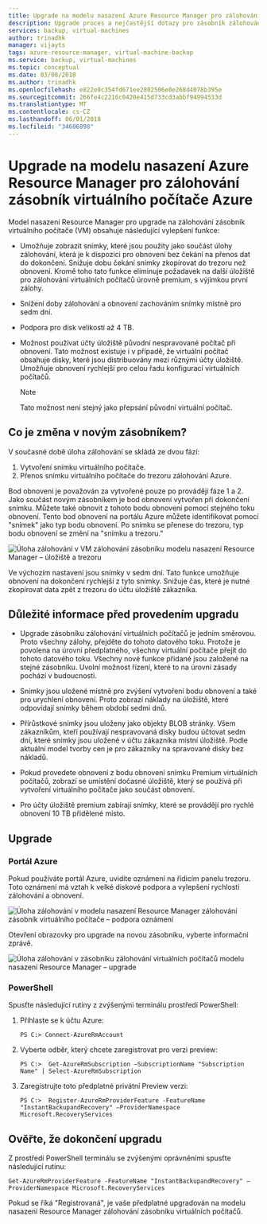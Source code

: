 ```yaml
---
title: Upgrade na modelu nasazení Azure Resource Manager pro zálohování zásobník virtuálního počítače Azure
description: Upgrade proces a nejčastější dotazy pro zásobník zálohování virtuálních počítačů, modelu nasazení Resource Manager
services: backup, virtual-machines
author: trinadhk
manager: vijayts
tags: azure-resource-manager, virtual-machine-backup
ms.service: backup, virtual-machines
ms.topic: conceptual
ms.date: 03/08/2018
ms.author: trinadhk
ms.openlocfilehash: e822e0c354fd671ee2802506e0e268d4078b395e
ms.sourcegitcommit: 266fe4c2216c0420e415d733cd3abbf94994533d
ms.translationtype: MT
ms.contentlocale: cs-CZ
ms.lasthandoff: 06/01/2018
ms.locfileid: "34606898"
---
```

# <a name="upgrade-to-the-azure-resource-manager-deployment-model-for-azure-vm-backup-stack"></a>Upgrade na modelu nasazení Azure Resource Manager pro zálohování zásobník virtuálního počítače Azure
Model nasazení Resource Manager pro upgrade na zálohování zásobník virtuálního počítače (VM) obsahuje následující vylepšení funkce:
* Umožňuje zobrazit snímky, které jsou použity jako součást úlohy zálohování, která je k dispozici pro obnovení bez čekání na přenos dat do dokončení. Snižuje dobu čekání snímky zkopírovat do trezoru než obnovení. Kromě toho tato funkce eliminuje požadavek na další úložiště pro zálohování virtuálních počítačů úrovně premium, s výjimkou první zálohy.  

* Snížení doby zálohování a obnovení zachováním snímky místně pro sedm dní.

* Podpora pro disk velikostí až 4 TB.

* Možnost používat účty úložiště původní nespravované počítač při obnovení. Tato možnost existuje i v případě, že virtuální počítač obsahuje disky, které jsou distribuovány mezi různými účty úložiště. Umožňuje obnovení rychlejší pro celou řadu konfigurací virtuálních počítačů.
    > [!NOTE] 
    > Tato možnost není stejný jako přepsání původní virtuální počítač. 
    >

## <a name="whats-changing-in-the-new-stack"></a>Co je změna v novým zásobníkem?
V současné době úloha zálohování se skládá ze dvou fází:
1.  Vytvoření snímku virtuálního počítače. 
2.  Přenos snímku virtuálního počítače do trezoru zálohování Azure. 

Bod obnovení je považován za vytvořené pouze po provádějí fáze 1 a 2. Jako součást novým zásobníkem je bod obnovení vytvořen při dokončení snímku. Můžete také obnovit z tohoto bodu obnovení pomocí stejného toku obnovení. Tento bod obnovení na portálu Azure můžete identifikovat pomocí "snímek" jako typ bodu obnovení. Po snímku se přenese do trezoru, typ bodu obnovení se změní na "snímku a trezoru." 

![Úloha zálohování v VM zálohování zásobníku modelu nasazení Resource Manager – úložiště a trezoru](./media/backup-azure-vms/instant-rp-flow.jpg) 

Ve výchozím nastavení jsou snímky v sedm dní. Tato funkce umožňuje obnovení na dokončení rychlejší z tyto snímky. Snižuje čas, které je nutné zkopírovat data zpět z trezoru do účtu úložiště zákazníka. 

## <a name="considerations-before-upgrade"></a>Důležité informace před provedením upgradu
* Upgrade zásobníku zálohování virtuálních počítačů je jedním směrovou. Proto všechny zálohy, přejděte do tohoto datového toku. Protože je povolena na úrovni předplatného, všechny virtuální počítače přejít do tohoto datového toku. Všechny nové funkce přidané jsou založené na stejné zásobníku. Uvolní možnost řízení, které to na úrovni zásady pochází v budoucnosti.

* Snímky jsou uložené místně pro zvýšení vytvoření bodu obnovení a také pro urychlení obnovení. Proto zobrazí náklady na úložiště, které odpovídají snímky během období sedmi dnů.

* Přírůstkové snímky jsou uloženy jako objekty BLOB stránky. Všem zákazníkům, kteří používají nespravovaná disky budou účtovat sedm dní, které snímky jsou uložené v účtu zákazníka místní úložiště. Podle aktuální model tvorby cen je pro zákazníky na spravované disky bez nákladů.

* Pokud provedete obnovení z bodu obnovení snímku Premium virtuálních počítačů, zobrazí se umístění dočasné úložiště, který se používá při vytvoření virtuálního počítače jako součást obnovení.

* Pro účty úložiště premium zabírají snímky, které se provádějí pro rychlé obnovení 10 TB přidělené místo.

## <a name="upgrade"></a>Upgrade
### <a name="the-azure-portal"></a>Portál Azure
Pokud používáte portál Azure, uvidíte oznámení na řídicím panelu trezoru. Toto oznámení má vztah k velké diskové podpora a vylepšení rychlosti zálohování a obnovení.

![Úloha zálohování v modelu nasazení Resource Manager zálohování zásobník virtuálního počítače – podpora oznámení](./media/backup-azure-vms/instant-rp-banner.png) 

Otevření obrazovky pro upgrade na novou zásobníku, vyberte informační zprávě. 

![Úloha zálohování v zásobníku zálohování virtuálních počítačů modelu nasazení Resource Manager – upgrade](./media/backup-azure-vms/instant-rp.png) 

### <a name="powershell"></a>PowerShell
Spusťte následující rutiny z zvýšenými terminálu prostředí PowerShell:
1.  Přihlaste se k účtu Azure: 

    ```
    PS C:> Connect-AzureRmAccount
    ```

2.  Vyberte odběr, který chcete zaregistrovat pro verzi preview:

    ```
    PS C:>  Get-AzureRmSubscription –SubscriptionName "Subscription Name" | Select-AzureRmSubscription
    ```

3.  Zaregistrujte toto předplatné privátní Preview verzi:

    ```
    PS C:>  Register-AzureRmProviderFeature -FeatureName "InstantBackupandRecovery" –ProviderNamespace Microsoft.RecoveryServices
    ```

## <a name="verify-that-the-upgrade-is-finished"></a>Ověřte, že dokončení upgradu
Z prostředí PowerShell terminálu se zvýšenými oprávněními spusťte následující rutinu:

```
Get-AzureRmProviderFeature -FeatureName "InstantBackupandRecovery" –ProviderNamespace Microsoft.RecoveryServices
```

Pokud se říká "Registrovaná", je vaše předplatné upgradován na modelu nasazení Resource Manager zálohování zásobníku virtuálních počítačů.
